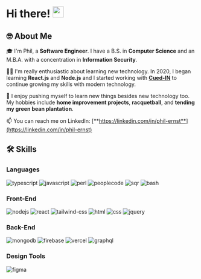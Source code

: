 # Hi there! <img src="https://media.giphy.com/media/hvRJCLFzcasrR4ia7z/giphy.gif" width="29px">

## 🤓 About Me

🎓 I'm Phil, a **Software Engineer**. I have a B.S. in **Computer Science** and an M.B.A. with a concentration in **Information Security**.

👨‍💻 I'm really enthusiastic about learning new technology. In 2020, I began learning **React.js** and **Node.js** and I started working with [**Cued-IN**](https://cuedin.us) to continue growing my skills with modern technology.

🔨 I enjoy pushing myself to learn new things besides new technology too. My hobbies include **home improvement projects**, **racquetball**, and **tending my green bean plantation**.

📫 You can reach me on LinkedIn: [**https://linkedin.com/in/phil-ernst**](https://linkedin.com/in/phil-ernst)

## 🛠️ Skills

### Languages

![typescript](https://img.shields.io/badge/TypeScript-3178C6?style=for-the-badge&logo=typescript&logoColor=white)
![javascript](https://img.shields.io/badge/JavaScript-323330?style=for-the-badge&logo=javascript&logoColor=F7DF1E)
![perl](https://img.shields.io/badge/Perl-39457E?style=for-the-badge&logo=perl&logoColor=white)
![peoplecode](https://img.shields.io/badge/PeopleCode-007396?style=for-the-badge&logo=java&logoColor=white)
![sqr](https://img.shields.io/badge/SQR-FFCB36?style=for-the-badge&logo=sqr&logoColor=white)
![bash](https://img.shields.io/badge/Bash-4EAA25?style=for-the-badge&logo=bash&logoColor=white)


### Front-End

![nodejs](https://img.shields.io/badge/NodeJS-000000?style=for-the-badge&logo=nodedotjs&logoColor=FFFFFF)
![react](https://img.shields.io/badge/React-20232A?style=for-the-badge&logo=react&logoColor=61DAFB)
![tailwind-css](https://img.shields.io/badge/tailwind_css-06B6D4?style=for-the-badge&logo=tailwind-css&logoColor=white)
![html](https://img.shields.io/badge/HTML5-E34F26?style=for-the-badge&logo=html5&logoColor=white)
![css](https://img.shields.io/badge/CSS3-1572B6?style=for-the-badge&logo=css3&logoColor=white)
![jquery](https://img.shields.io/badge/jQuery-0769AD?style=for-the-badge&logo=jquery&logoColor=white)

### Back-End

![mongodb](https://img.shields.io/badge/MongoDB-430098?style=for-the-badge&logo=mongodb&logoColor=white)
![firebase](https://img.shields.io/badge/Firebase-ffaa00?style=for-the-badge&logo=Firebase&logoColor=white)
![vercel](https://img.shields.io/badge/Vercel-000000?style=for-the-badge&logo=Vercel&logoColor=white)
![graphql](https://img.shields.io/badge/GraphQL-E434AA?style=for-the-badge&logo=graphql&logoColor=white)

### Design Tools

![figma](https://img.shields.io/badge/figma-000000?style=for-the-badge&logo=figma&logoColor=white)
